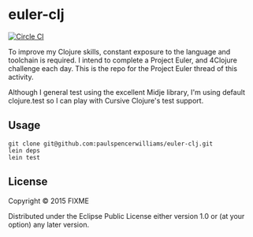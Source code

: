# euler-clj 

[![Circle CI](
https://circleci.com/gh/paulspencerwilliams/euler-clj.svg?style=svg)
](https://circleci.com/gh/paulspencerwilliams/euler-clj)

To improve my Clojure skills, constant exposure to the language and toolchain
is required. I intend to complete a Project Euler, and 4Clojure challenge each 
day. This is the repo for the Project Euler thread of this activity.
 
Although I general test using the excellent Midje library, I'm using default 
clojure.test so I can play with Cursive Clojure's test support.   

## Usage

````
git clone git@github.com:paulspencerwilliams/euler-clj.git
lein deps
lein test
````

## License

Copyright © 2015 FIXME

Distributed under the Eclipse Public License either version 1.0 or (at
your option) any later version.

